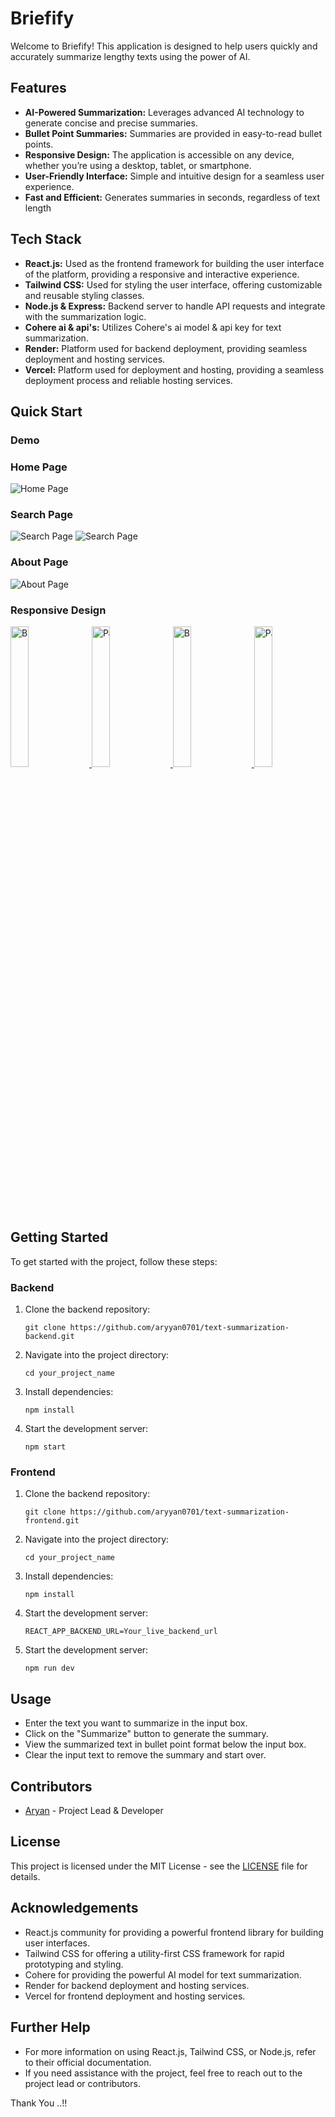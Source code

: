 # Briefify

Welcome to Briefify! This application is designed to help users quickly and accurately summarize lengthy texts using the power of AI.

## Features

- **AI-Powered Summarization:** Leverages advanced AI technology to generate concise and precise summaries.
- **Bullet Point Summaries:** Summaries are provided in easy-to-read bullet points.
- **Responsive Design:**  The application is accessible on any device, whether you’re using a desktop, tablet, or smartphone.
- **User-Friendly Interface:** Simple and intuitive design for a seamless user experience.
- **Fast and Efficient:** Generates summaries in seconds, regardless of text length

## Tech Stack

- **React.js:** Used as the frontend framework for building the user interface of the platform, providing a responsive and interactive experience.
- **Tailwind CSS:**  Used for styling the user interface, offering customizable and reusable styling classes.
- **Node.js & Express:** Backend server to handle API requests and integrate with the summarization logic.
- **Cohere ai & api's:** Utilizes Cohere's ai model & api key for text summarization.
- **Render:**  Platform used for backend deployment, providing seamless deployment and hosting services.
- **Vercel:** Platform used for deployment and hosting, providing a seamless deployment process and reliable hosting services.

## Quick Start

### Demo

### Home Page
![Home Page](./public/assets/home.png)

### Search Page
![Search Page](./public/assets/search.png)
![Search Page](./public/assets/search_2.png)

### About Page
![About Page](./public/assets/about.png)

### Responsive Design
<div style="overflow: auto; white-space: nowrap;">
  <a target="_blank" href="https://aryankadam.hashnode.dev/react-js-beginner-to-advanced">
    <img target="_blank" src="./public/assets/home_res.png" alt="Blogs" style="width: 24%; display: inline-block; margin-right: 1%;">
  </a>
  <a target="_blank" href="https://aryankadam.hashnode.dev/react-js-beginner-to-advanced-series-2">
    <img target="_blank" src="./public/assets/search_res.png" alt="Pages" style="width: 24%; display: inline-block; margin-right: 1%;">
  </a>
  <a target="_blank" href="https://aryankadam.hashnode.dev/react-js-beginner-to-advanced">
    <img target="_blank" src="./public/assets/search_res_2.png" alt="Blogs" style="width: 24%; display: inline-block; margin-right: 1%;">
  </a>
  <a target="_blank" href="https://aryankadam.hashnode.dev/react-js-beginner-to-advanced-series-2">
    <img target="_blank" src="./public/assets/about_res.png" alt="Pages" style="width: 24%; display: inline-block;">
  </a>
</div>

## Getting Started

To get started with the project, follow these steps:

### Backend

1. Clone the backend repository:
   ```
   git clone https://github.com/aryyan0701/text-summarization-backend.git
   ```
2. Navigate into the project directory:
   ```
   cd your_project_name
   ```
3. Install dependencies:
   ```
   npm install
   ```
4. Start the development server:
   ```
   npm start
   ```

### Frontend

1. Clone the backend repository:
   ```
   git clone https://github.com/aryyan0701/text-summarization-frontend.git
   ```
2. Navigate into the project directory:
   ```
   cd your_project_name
   ```
3. Install dependencies:
   ```
   npm install
   ```
4. Start the development server:
   ```
   REACT_APP_BACKEND_URL=Your_live_backend_url
   ```
5. Start the development server:
   ```
   npm run dev
   ```

## Usage

- Enter the text you want to summarize in the input box.
- Click on the "Summarize" button to generate the summary.
- View the summarized text in bullet point format below the input box.
- Clear the input text to remove the summary and start over.

## Contributors

- [Aryan](https://github.com/aryyan0701) - Project Lead & Developer

## License

This project is licensed under the MIT License - see the [LICENSE](LICENSE) file for details.

## Acknowledgements

- React.js community for providing a powerful frontend library for building user interfaces.
- Tailwind CSS for offering a utility-first CSS framework for rapid prototyping and styling.
- Cohere for providing the powerful AI model for text summarization.
- Render for backend deployment and hosting services.
- Vercel for frontend deployment and hosting services.

## Further Help

- For more information on using React.js, Tailwind CSS, or Node.js, refer to their official documentation.
- If you need assistance with the project, feel free to reach out to the project lead or contributors.

Thank You ..!!

